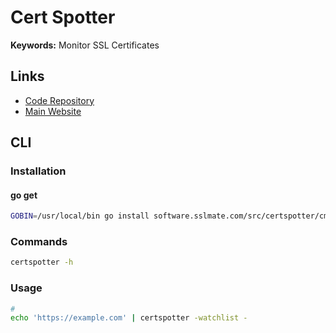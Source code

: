 # Cert Spotter

**Keywords:** Monitor SSL Certificates

## Links

- [Code Repository](https://github.com/SSLMate/certspotter)
- [Main Website](https://sslmate.com/certspotter/)

## CLI

### Installation

#### go get

```sh
GOBIN=/usr/local/bin go install software.sslmate.com/src/certspotter/cmd/certspotter@latest
```

### Commands

```sh
certspotter -h
```

<!-- ### Configuration

```sh
#
mkdir ~/.certspotter

#
~/.certspotter/watchlist
``` -->

### Usage

```sh
#
echo 'https://example.com' | certspotter -watchlist -
```
